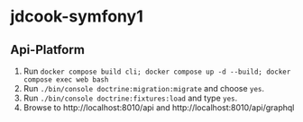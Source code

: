 # jdcook-symfony1

## Api-Platform
1. Run `docker compose build cli; docker compose up -d --build; docker compose exec web bash`
2. Run `./bin/console doctrine:migration:migrate` and choose `yes`.
3. Run `./bin/console doctrine:fixtures:load` and type `yes`.
4. Browse to http://localhost:8010/api and http://localhost:8010/api/graphql
